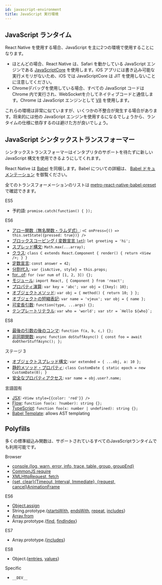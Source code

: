 ```yaml
---
id: javascript-environment
title: JavaScript 実行環境
---
```


## JavaScript ランタイム

React Native を使用する場合、JavaScript を主に2つの環境で使用することになります。
- ほとんどの場合、React Native は、Safari を動かしている JavaScript エンジンである [JavaScriptCore](http://trac.webkit.org/wiki/JavaScriptCore) を使用します。iOS アプリには書き込み可能な実行メモリがないため、iOS では JavaScriptCore は JIT を使用しないことに注意してください。
- Chromeデバッグを使用している場合、すべての JavaScript コードは Chrome 内で実行され、WebSocketを介してネイティブコードと通信します。Chrome は JavaScript エンジンとして [V8](https://v8.dev/) を使用します。

これらの環境は非常に似ていますが、いくつかの不整合が発生する場合があります。将来的には他の JavaScript エンジンを使用するになるでしょうから、ランタイムの仕様に依存するのは避けた方が良いでしょう。

## JavaScript シンタックストランスフォーマー

シンタックストランスフォーマーはインタプリタのサポートを待たずに新しい JavaScript 構文を使用できるようにしてくれます。

React Native は [Babel](https://babeljs.io) を同梱します。Babel についての詳細は、 [Babel ドキュメンテーション](https://babeljs.io/docs/plugins/#transform-plugins) を御覧ください。

全てのトランスフォーメーションのリストは [metro-react-native-babel-preset](https://github.com/facebook/metro/tree/master/packages/metro-react-native-babel-preset) で確認できます。

ES5

- 予約語: `promise.catch(function() { });`

ES6

- [アロー関数（無名関数・ラムダ式）](http://babeljs.io/docs/learn-es2015/#arrows): `<C onPress={() => this.setState({pressed: true})} />`
- [ブロックスコーピング ( 変数宣言 `let`)](https://babeljs.io/docs/learn-es2015/#let-const): `let greeting = 'hi';`
- [スプレッド構文](http://babeljs.io/docs/learn-es2015/#default-rest-spread): `Math.max(...array);`
- [クラス](http://babeljs.io/docs/learn-es2015/#classes): `class C extends React.Component { render() { return <View />; } }`
- [定数宣言](https://babeljs.io/docs/learn-es2015/#let-const): `const answer = 42;`
- [分割代入](http://babeljs.io/docs/learn-es2015/#destructuring): `var {isActive, style} = this.props;`
- [for...of](https://developer.mozilla.org/en-US/docs/Web/JavaScript/Reference/Statements/for...of): `for (var num of [1, 2, 3]) {};`
- [モジュール](http://babeljs.io/docs/learn-es2015/#modules): `import React, { Component } from 'react';`
- [プロパティ演算](http://babeljs.io/docs/learn-es2015/#enhanced-object-literals): `var key = 'abc'; var obj = {[key]: 10};`
- [オブジェクトメソッド](http://babeljs.io/docs/learn-es2015/#enhanced-object-literals): `var obj = { method() { return 10; } };`
- [オブジェクトの短縮表記](http://babeljs.io/docs/learn-es2015/#enhanced-object-literals): `var name = 'vjeux'; var obj = { name };`
- [可変長引数](https://github.com/sebmarkbage/ecmascript-rest-spread): `function(type, ...args) {};`
- [テンプレートリテラル](http://babeljs.io/docs/learn-es2015/#template-strings): `` var who = 'world'; var str = `Hello ${who}`; ``

ES8

- [最後の引数の後のコンマ](https://github.com/jeffmo/es-trailing-function-commas): `function f(a, b, c,) {};`
- [非同期関数](https://github.com/tc39/ecmascript-asyncawait): `async function doStuffAsync() { const foo = await doOtherStuffAsync(); };`

ステージ 3

- [オブジェクトスプレッド構文](https://github.com/tc39/proposal-object-rest-spread): `var extended = { ...obj, a: 10 };`
- [静的メソッド・プロパティ](https://github.com/tc39/proposal-static-class-features): `class CustomDate { static epoch = new CustomDate(0); }`
- [安全なプロパティアクセス](https://github.com/tc39/proposal-optional-chaining): `var name = obj.user?.name;`

言語固有

- [JSX](https://reactjs.org/docs/jsx-in-depth.html): `<View style={{color: 'red'}} />`
- [Flow](https://flowtype.org/): `function foo(x: ?number): string {};`
- [TypeScript](https://www.typescriptlang.org/): `function foo(x: number | undefined): string {};`
- [Babel Template](https://babeljs.io/docs/en/babel-template): allows AST templating

## Polyfills

多くの標準組込み関数は、サポートされているすべてのJavaScriptランタイムでも利用可能です。

Browser

- [console.{log, warn, error, info, trace, table, group, groupEnd}](https://developer.chrome.com/devtools/docs/console-api)
- [CommonJS require](https://nodejs.org/docs/latest/api/modules.html)
- [XMLHttpRequest, fetch](network.md#content)
- [{set, clear}{Timeout, Interval, Immediate}, {request, cancel}AnimationFrame](timers.md#content)

ES6

- [Object.assign](https://developer.mozilla.org/en-US/docs/Web/JavaScript/Reference/Global_Objects/Object/assign)
- String.prototype.{[startsWith](https://developer.mozilla.org/en-US/docs/Web/JavaScript/Reference/Global_Objects/String/startsWith), [endsWith](https://developer.mozilla.org/en-US/docs/Web/JavaScript/Reference/Global_Objects/String/endsWith), [repeat](https://developer.mozilla.org/en-US/docs/Web/JavaScript/Reference/Global_Objects/String/repeat), [includes](https://developer.mozilla.org/en-US/docs/Web/JavaScript/Reference/Global_Objects/String/includes)}
- [Array.from](https://developer.mozilla.org/en-US/docs/Web/JavaScript/Reference/Global_Objects/Array/from)
- Array.prototype.{[find](https://developer.mozilla.org/en-US/docs/Web/JavaScript/Reference/Global_Objects/Array/find), [findIndex](https://developer.mozilla.org/en-US/docs/Web/JavaScript/Reference/Global_Objects/Array/findIndex)}

ES7

- Array.prototype.{[includes](https://developer.mozilla.org/en-US/docs/Web/JavaScript/Reference/Global_Objects/Array/includes)}

ES8

- Object.{[entries](https://developer.mozilla.org/en-US/docs/Web/JavaScript/Reference/Global_Objects/Object/entries), [values](https://developer.mozilla.org/en-US/docs/Web/JavaScript/Reference/Global_Objects/Object/values)}

Specific

- `__DEV__`
